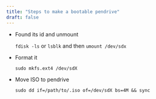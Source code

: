 ```yaml
---
title: "Steps to make a bootable pendrive"
draft: false
---
```


- Found its id and unmount

    `fdisk -ls` or `lsblk` and then `umount /dev/sdx`

- Format it

    `sudo mkfs.ext4 /dev/sdX`

- Move ISO to pendrive
    
    `sudo dd if=/path/to/.iso of=/dev/sdX bs=4M && sync`
